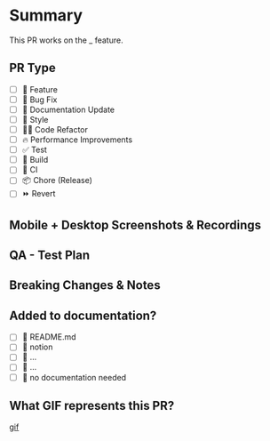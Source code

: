 # Summary

This PR works on the \_ feature.

## PR Type

- [ ] 🍕 Feature
- [ ] 🐛 Bug Fix
- [ ] 📝 Documentation Update
- [ ] 🎨 Style
- [ ] 🧑‍💻 Code Refactor
- [ ] 🔥 Performance Improvements
- [ ] ✅ Test
- [ ] 🤖 Build
- [ ] 🔁 CI
- [ ] 📦 Chore (Release)
- [ ] ⏩ Revert

## Mobile + Desktop Screenshots & Recordings

## QA - Test Plan

## Breaking Changes & Notes

## Added to documentation?

- [ ] 📜 README.md
- [ ] 📓 notion
- [ ] 🍕 ...
- [ ] 📕 ...
- [ ] 🙅 no documentation needed

## What GIF represents this PR?

[gif](https://www.icegif.com/wp-content/uploads/tom-and-jerry-icegif-4.gif)
